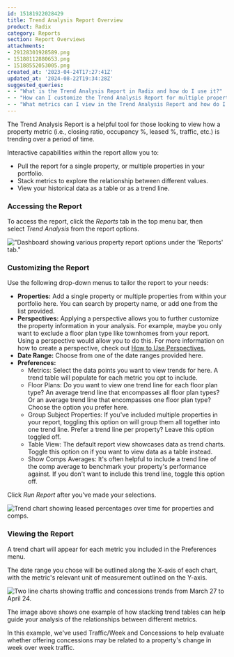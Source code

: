 ```yaml
---
id: 15181922028429
title: Trend Analysis Report Overview
product: Radix
category: Reports
section: Report Overviews
attachments:
- 29128301928589.png
- 15188112880653.png
- 15188552053005.png
created_at: '2023-04-24T17:27:41Z'
updated_at: '2024-08-22T19:34:28Z'
suggested_queries:
- - "What is the Trend Analysis Report in Radix and how do I use it?"
- - "How can I customize the Trend Analysis Report for multiple properties?"
- - "What metrics can I view in the Trend Analysis Report and how do I access it?"
---
```

The Trend Analysis Report is a helpful tool for those looking to view how a property metric (i.e., closing ratio, occupancy %, leased %, traffic, etc.) is trending over a period of time.

Interactive capabilities within the report allow you to:

+ Pull the report for a single property, or multiple properties in your portfolio.
+ Stack metrics to explore the relationship between different values.
+ View your historical data as a table or as a trend line.

### Accessing the Report

To access the report, click the *Reports* tab in the top menu bar, then select *Trend Analysis* from the report options. 

!["Dashboard showing various property report options under the 'Reports' tab."](attachments/29128301928589.png)

### Customizing the Report

Use the following drop-down menus to tailor the report to your needs:

* **Properties:** Add a single property or multiple properties from within your portfolio here. You can search by property name, or add one from the list provided.
* **Perspectives:** Applying a perspective allows you to further customize the property information in your analysis. For example, maybe you only want to exclude a floor plan type like townhomes from your report. Using a perspective would allow you to do this. For more information on how to create a perspective, check out [How to Use Perspectives.](https://help.radix.com/hc/en-us/articles/7313516628749)
* **Date Range:** Choose from one of the date ranges provided here.
* **Preferences:** 
  + Metrics: Select the data points you want to view trends for here. A trend table will populate for each metric you opt to include.
  + Floor Plans: Do you want to view one trend line for each floor plan type? An average trend line that encompasses all floor plan types? Or an average trend line that encompasses one floor plan type? Choose the option you prefer here.
  + Group Subject Properties: If you've included multiple properties in your report, toggling this option on will group them all together into one trend line. Prefer a trend line per property? Leave this option toggled off.
  + Table View: The default report view showcases data as trend charts. Toggle this option on if you want to view data as a table instead.
  + Show Comps Averages: It's often helpful to include a trend line of the comp average to benchmark your property's performance against. If you don't want to include this trend line, toggle this option off.

Click *Run Report* after you've made your selections.

![Trend chart showing leased percentages over time for properties and comps.](attachments/15188112880653.png)

### Viewing the Report

A trend chart will appear for each metric you included in the Preferences menu.

The date range you chose will be outlined along the X-axis of each chart, with the metric's relevant unit of measurement outlined on the Y-axis.

![Two line charts showing traffic and concessions trends from March 27 to April 24.](attachments/15188552053005.png)

The image above shows one example of how stacking trend tables can help guide your analysis of the relationships between different metrics.

In this example, we've used Traffic/Week and Concessions to help evaluate whether offering concessions may be related to a property's change in week over week traffic.